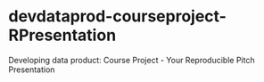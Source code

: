 devdataprod-courseproject-RPresentation
=======================================

Developing data product: Course Project -  Your Reproducible Pitch Presentation
